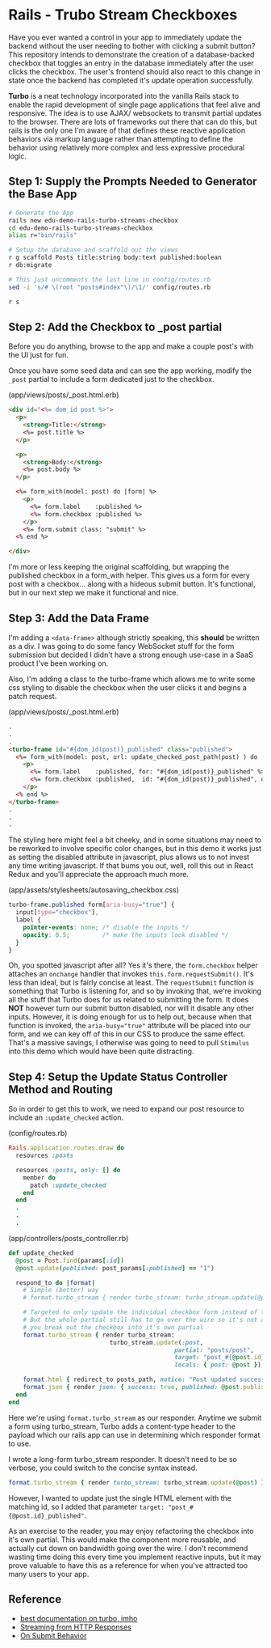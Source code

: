 # Rails - Trubo Stream Checkboxes

Have you ever wanted a control in your app to immediately update the backend without the user needing to bother with clicking a submit button?  This repository intends to demonstrate the creation of a database-backed checkbox that toggles an entry in the database immediately after the user clicks the checkbox.  The user's frontend should also react to this change in state once the backend has completed it's update operation successfully.

**Turbo** is a neat technology incorporated into the vanilla Rails stack to enable the rapid development of single page applications that feel alive and responsive. The idea is to use AJAX/ websockets to transmit partial updates to the browser.  There are lots of frameworks out there that can do this, but rails is the only one I'm aware of that defines these reactive application behaviors via markup language rather than attempting to define the behavior using relatively more complex and less expressive procedural logic.

## Step 1: Supply the Prompts Needed to Generator the Base App

```bash
# Generate the App
rails new edu-demo-rails-turbo-streams-checkbox
cd edu-demo-rails-turbo-streams-checkbox
alias r="bin/rails"

# Setup the database and scaffold out the views
r g scaffold Posts title:string body:text published:boolean
r db:migrate

# This just uncomments the last line in config/routes.rb
sed -i 's/# \(root "posts#index"\)/\1/' config/routes.rb

r s
```

## Step 2: Add the Checkbox to _post partial

Before you do anything, browse to the app and make a couple post's with the UI just for fun.  

Once you have some seed data and can see the app working, modify the `_post` partial to include a form dedicated just to the checkbox.  

(app/views/posts/_post.html.erb)
```html
<div id="<%= dom_id post %>">
  <p>
    <strong>Title:</strong>
    <%= post.title %>
  </p>

  <p>
    <strong>Body:</strong>
    <%= post.body %>
  </p>

  <%= form_with(model: post) do |form| %>
    <p>
      <%= form.label    :published %>
      <%= form.checkbox :published %>
    </p>
    <%= form.submit class: "submit" %>
  <% end %>

</div>
```

I'm more or less keeping the original scaffolding, but wrapping the published checkbox in a form_with helper.  This gives us a form for every post with a checkbox... along with a hideous submit button.  It's functional, but in our next step we make it functional and nice.


## Step 3: Add the Data Frame

I'm adding a `<data-frame>` although strictly speaking, this **should** be written as a div.  I was going to do some fancy WebSocket stuff for the form submission but decided I didn't have a strong enough use-case in a SaaS product I've been working on.  

Also, I'm adding a class to the turbo-frame which allows me to write some css styling to disable the checkbox when the user clicks it and begins a patch request.  

(app/views/posts/_post.html.erb)
```html
.
.
.
<turbo-frame id="#{dom_id(post)}_published" class="published">
  <%= form_with(model: post, url: update_checked_post_path(post) ) do |form| %>
    <p>
      <%= form.label    :published, for: "#{dom_id(post)}_published" %>
      <%= form.checkbox :published,  id: "#{dom_id(post)}_published", onchange: "this.form.requestSubmit()"  %>
    </p>
  <% end %>
</turbo-frame>
.
.
.
```

The styling here might feel a bit cheeky, and in some situations may need to be reworked to involve specific color changes, but in this demo it works just as setting the disabled attribute in javascript, plus allows us to not invest any time writing javascript.  If that bums you out, well, roll this out in React Redux and you'll appreciate the approach much more.  

(app/assets/stylesheets/autosaving_checkbox.css)
```css
turbo-frame.published form[aria-busy="true"] {
  input[type="checkbox"],
  label {
    pointer-events: none; /* disable the inputs */
    opacity: 0.5;         /* make the inputs look disabled */
  }
}
```

Oh, you spotted javascript after all?  Yes it's there, the `form.checkbox` helper attaches an `onchange` handler that invokes `this.form.requestSubmit()`.  It's less than ideal, but is fairly concise at least.  The `requestSubmit` function is something that Turbo is listening for, and so by invoking that, we're invoking all the stuff that Turbo does for us related to submitting the form.  It does **NOT** however turn our submit button disabled, nor will it disable any other inputs.  However, it is doing enough for us to help out, because when that function is invoked, the `aria-busy="true"` attribute will be placed into our form, and we can key off of this in our CSS to produce the same effect.  That's a massive savings, I otherwise was going to need to pull `Stimulus` into this demo which would have been quite distracting.  


## Step 4: Setup the Update Status Controller Method and Routing

So in order to get this to work, we need to expand our post resource to include an `:update_checked` action.  

(config/routes.rb)
```ruby
Rails.application.routes.draw do
  resources :posts

  resources :posts, only: [] do
    member do
      patch :update_checked
    end
  end
  .
  .
  .
```

(app/controllers/posts_controller.rb)
```ruby
def update_checked
  @post = Post.find(params[:id])
  @post.update(published: post_params[:published] == "1")

  respond_to do |format|
    # Simple (better) way
    # format.turbo_stream { render turbo_stream: turbo_stream.update(@post) }

    # Targeted to only update the individual checkbox form instead of the entire _post.html.erb partial
    # But the whole partial still has to go over the wire so it's not any more bandwidth efficient unless
    # you break out the checkbox into it's own partial
    format.turbo_stream { render turbo_stream:
                            turbo_stream.update(:post,
                                              partial: "posts/post",
                                              target: "post_#{@post.id}_published",
                                              locals: { post: @post }) }

    format.html { redirect_to posts_path, notice: "Post updated successfully" }
    format.json { render json: { success: true, published: @post.published } }
  end
end
```

Here we're using `format.turbo_stream` as our responder.  Anytime we submit a form using turbo_stream, Turbo adds a content-type header to the payload which our rails app can use in determining which responder format to use.  

I wrote a long-form turbo_stream responder.  It doesn't need to be so verbose, you could switch to the concise syntax instead.

```ruby
format.turbo_stream { render turbo_stream: turbo_stream.update(@post) }
```

However, I wanted to update just the single HTML element with the matching id, so I added that parameter `target: "post_#{@post.id}_published"`.  

As an exercise to the reader, you may enjoy refactoring the checkbox into it's own partial.  This would make the component more reusable, and actually cut down on bandwidth going over the wire.  I don't recommend wasting time doing this every time you implement reactive inputs, but it may prove valuable to have this as a reference for when you've attracted too many users to your app.  


## Reference
- [best documentation on turbo, imho](https://www.hotrails.dev/turbo-rails/turbo-frames-and-turbo-streams)
- [Streaming from HTTP Responses](https://turbo.hotwired.dev/handbook/streams#streaming-from-http-responses)
- [On Submit Behavior](https://github.com/hotwired/turbo/pull/386)

